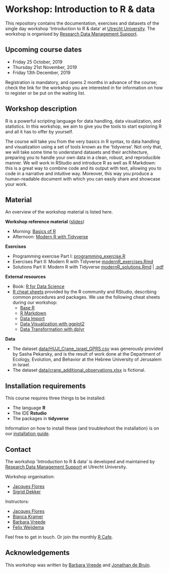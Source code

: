 # Workshop: Introduction to R & data

This repository contains the documentation, exercises and datasets of the
single day workshop 'Introduction to R & data' at [Utrecht
University](https://www.uu.nl). The workshop is organised by [Research Data
Management Support](https://www.uu.nl/en/research/research-data-management).

## Upcoming course dates

- Friday 25 October, 2019
- Thursday 21st November, 2019
- Friday 13th December, 2019

Registration is mandatory, and opens 2 months in advance of the course; check the link for the workshop you are interested in for information on how to register or be put on the waiting list.

## Workshop description

R is a powerful scripting language for data handling, data visualization, and
statistics. In this workshop, we aim to give you the tools to start exploring
R and all it has to offer by yourself.

The course will take you from the very basics in R syntax, to data handling
and visualization using a set of tools known as the ‘tidyverse’. Not only
that, we will take some time to understand datasets and their architecture,
preparing you to handle your own data in a clean, robust, and reproducible
manner. We will work in RStudio and introduce R as well as R Markdown: this is
a great way to combine code and its output with text, allowing you to code in
a narrative and intuitive way. Moreover, this way you produce a human-readable
document with which you can easily share and showcase your work.

## Material

An overview of the workshop material is listed here.

**Workshop reference material** ([slides](slides))
- Morning: [Basics of R](slides/intro_R_and_data_slides_baseR.pdf)
- Afternoon: [Modern R with Tidyverse](slides/intro_R_and_data_slides_tidyverse.pdf)

**Exercises**

- Programming exercise Part I: [programming_exercise.R](programming_exercise.R)
- Exercises Part II: Modern R with Tidyverse [modernR_exercises.Rmd](modernR_exercises.Rmd)
- Solutions Part II: Modern R with Tidyverse [modernR_solutions.Rmd](modernR_solutions.Rmd) | [.pdf](modernR_solutions.pdf)

**External resources**

- Book: [R for Data Science](https://r4ds.had.co.nz/)
- [R cheat sheets](https://www.rstudio.com/resources/cheatsheets/) provided by the R community and RStudio, describing common procedures and packages. We use the following cheat sheets during our workshop:
    - [Base R](http://github.com/rstudio/cheatsheets/raw/master/base-r.pdf)
    - [R Markdown](https://www.rstudio.com/resources/cheatsheets/#rmarkdown)
    - [Data Import](https://www.rstudio.com/resources/cheatsheets/#import)
    - [Data Visualization with ggplot2](https://www.rstudio.com/resources/cheatsheets/#ggplot2)
    - [Data Transformation with dplyr](https://www.rstudio.com/resources/cheatsheets/#dplyr)

**Data**
- The dataset [data/HUJI_Crane_israel_GPRS.csv](data/HUJI_Crane_Israel_GPRS.csv) was generously provided by Sasha Pekarsky, and is the result of work done at the Department of Ecology, Evolution, and Behavior at the Hebrew University of Jerusalem in Israel. 
- The dataset [data/crane_additional_observations.xlsx](data/Crane_additional_observations.xlsx) is fictional.

## Installation requirements
This course requires three things to be installed:
- The language **R**
- The IDE **Rstudio**
- The packages in **tidyverse**

Information on how to install these (and troubleshoot the installation) is on our [installation guide](installation.md).

## Contact 
The workshop 'Introduction to R & data' is developed and maintained by [Research Data Management
Support](https://www.uu.nl/en/research/research-data-management) at Utrecht University.

Workshop organisation:
- [Jacques Flores](mailto:j.p.flores@uu.nl)
- [Sigrid Dekker](mailto:s.a.dekker@uu.nl)

Instructors:
- [Jacques Flores](https://www.uu.nl/medewerkers/jpflores)
- [Bianca Kramer](https://www.uu.nl/medewerkers/bmrkramer)
- [Barbara Vreede](https://www.uu.nl/medewerkers/bmivreede)
- [Felix Weijdema](https://www.uu.nl/medewerkers/fpweijdema)

Feel free to get in touch. Or join the monthly [R Cafe](https://github.com/UtrechtUniversity/R-data-cafe).

## Acknowledgements
This workshop was written by [Barbara Vreede](https://github.com/bvreede) and [Jonathan de Bruin](https://github.com/J535D165).
